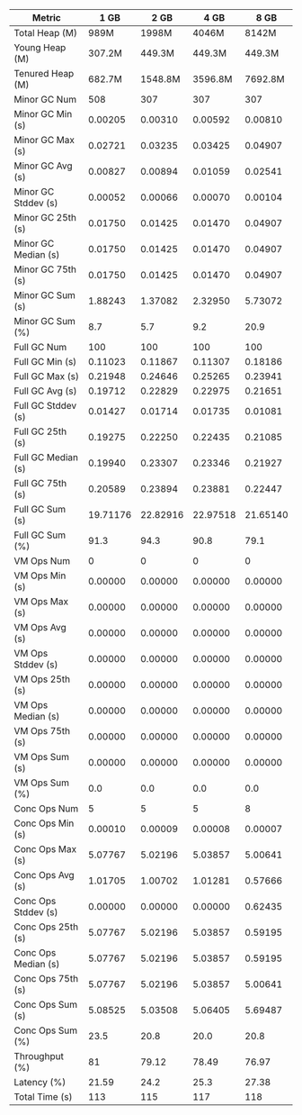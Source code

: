 | Metric | 1 GB | 2 GB | 4 GB | 8 GB |
|------|----|----|----|----|
| Total Heap (M) | 989M | 1998M | 4046M | 8142M |
| Young Heap (M) | 307.2M | 449.3M | 449.3M | 449.3M |
| Tenured Heap (M) | 682.7M | 1548.8M | 3596.8M | 7692.8M |
| Minor GC Num | 508 | 307 | 307 | 307 |
| Minor GC Min (s) | 0.00205 | 0.00310 | 0.00592 | 0.00810 |
| Minor GC Max (s) | 0.02721 | 0.03235 | 0.03425 | 0.04907 |
| Minor GC Avg (s) | 0.00827 | 0.00894 | 0.01059 | 0.02541 |
| Minor GC Stddev (s) | 0.00052 | 0.00066 | 0.00070 | 0.00104 |
| Minor GC 25th (s) | 0.01750 | 0.01425 | 0.01470 | 0.04907 |
| Minor GC Median (s) | 0.01750 | 0.01425 | 0.01470 | 0.04907 |
| Minor GC 75th (s) | 0.01750 | 0.01425 | 0.01470 | 0.04907 |
| Minor GC Sum (s) | 1.88243 | 1.37082 | 2.32950 | 5.73072 |
| Minor GC Sum (%) | 8.7 | 5.7 | 9.2 | 20.9 |
| Full GC Num | 100 | 100 | 100 | 100 |
| Full GC Min (s) | 0.11023 | 0.11867 | 0.11307 | 0.18186 |
| Full GC Max (s) | 0.21948 | 0.24646 | 0.25265 | 0.23941 |
| Full GC Avg (s) | 0.19712 | 0.22829 | 0.22975 | 0.21651 |
| Full GC Stddev (s) | 0.01427 | 0.01714 | 0.01735 | 0.01081 |
| Full GC 25th (s) | 0.19275 | 0.22250 | 0.22435 | 0.21085 |
| Full GC Median (s) | 0.19940 | 0.23307 | 0.23346 | 0.21927 |
| Full GC 75th (s) | 0.20589 | 0.23894 | 0.23881 | 0.22447 |
| Full GC Sum (s) | 19.71176 | 22.82916 | 22.97518 | 21.65140 |
| Full GC Sum (%) | 91.3 | 94.3 | 90.8 | 79.1 |
| VM Ops Num | 0 | 0 | 0 | 0 |
| VM Ops Min (s) | 0.00000 | 0.00000 | 0.00000 | 0.00000 |
| VM Ops Max (s) | 0.00000 | 0.00000 | 0.00000 | 0.00000 |
| VM Ops Avg (s) | 0.00000 | 0.00000 | 0.00000 | 0.00000 |
| VM Ops Stddev (s) | 0.00000 | 0.00000 | 0.00000 | 0.00000 |
| VM Ops 25th (s) | 0.00000 | 0.00000 | 0.00000 | 0.00000 |
| VM Ops Median (s) | 0.00000 | 0.00000 | 0.00000 | 0.00000 |
| VM Ops 75th (s) | 0.00000 | 0.00000 | 0.00000 | 0.00000 |
| VM Ops Sum (s) | 0.00000 | 0.00000 | 0.00000 | 0.00000 |
| VM Ops Sum (%) | 0.0 | 0.0 | 0.0 | 0.0 |
| Conc Ops Num | 5 | 5 | 5 | 8 |
| Conc Ops Min (s) | 0.00010 | 0.00009 | 0.00008 | 0.00007 |
| Conc Ops Max (s) | 5.07767 | 5.02196 | 5.03857 | 5.00641 |
| Conc Ops Avg (s) | 1.01705 | 1.00702 | 1.01281 | 0.57666 |
| Conc Ops Stddev (s) | 0.00000 | 0.00000 | 0.00000 | 0.62435 |
| Conc Ops 25th (s) | 5.07767 | 5.02196 | 5.03857 | 0.59195 |
| Conc Ops Median (s) | 5.07767 | 5.02196 | 5.03857 | 0.59195 |
| Conc Ops 75th (s) | 5.07767 | 5.02196 | 5.03857 | 5.00641 |
| Conc Ops Sum (s) | 5.08525 | 5.03508 | 5.06405 | 5.69487 |
| Conc Ops Sum (%) | 23.5 | 20.8 | 20.0 | 20.8 |
| Throughput (%) | 81 | 79.12 | 78.49 | 76.97 |
| Latency (%) | 21.59 | 24.2 | 25.3 | 27.38 |
| Total Time (s) | 113 | 115 | 117 | 118 |
